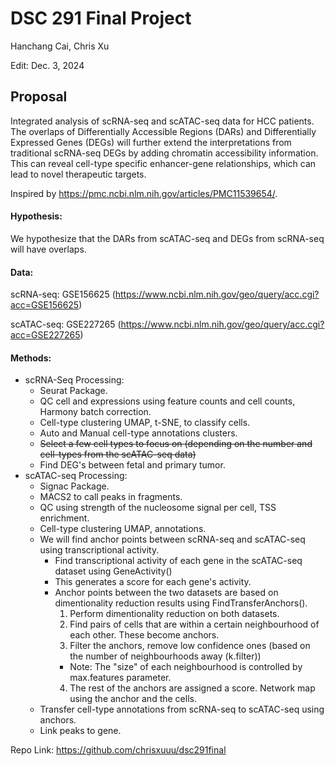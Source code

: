 # DSC 291 Final Project
Hanchang Cai, Chris Xu

Edit: Dec. 3, 2024

## Proposal
Integrated analysis of scRNA-seq and scATAC-seq data for HCC patients. The overlaps of Differentially Accessible Regions (DARs) and Differentially Expressed Genes (DEGs) will further extend the interpretations from traditional scRNA-seq DEGs by adding 
chromatin accessibility information. This can reveal cell-type specific enhancer-gene relationships, which can lead to novel therapeutic targets. 

Inspired by https://pmc.ncbi.nlm.nih.gov/articles/PMC11539654/.

#### Hypothesis: 
We hypothesize that the DARs from scATAC-seq and DEGs from scRNA-seq will have overlaps.

#### Data:
scRNA-seq: GSE156625 (https://www.ncbi.nlm.nih.gov/geo/query/acc.cgi?acc=GSE156625)

scATAC-seq: GSE227265 (https://www.ncbi.nlm.nih.gov/geo/query/acc.cgi?acc=GSE227265)

#### Methods:
* scRNA-Seq Processing:
  * Seurat Package.
  * QC cell and expressions using feature counts and cell counts, Harmony batch correction.
  * Cell-type clustering UMAP, t-SNE, to classify cells.
  * Auto and Manual cell-type annotations clusters.
  * ~~Select a few cell types to focus on (depending on the number and cell-types from the scATAC-seq data)~~
  * Find DEG's between fetal and primary tumor.
* scATAC-seq Processing:
  * Signac Package.
  * MACS2 to call peaks in fragments.
  * QC using strength of the nucleosome signal per cell, TSS enrichment.
  * Cell-type clustering UMAP, annotations.
  * We will find anchor points between scRNA-seq and scATAC-seq using transcriptional activity.
    * Find transcriptional activity of each gene in the scATAC-seq dataset using GeneActivity()
    * This generates a score for each gene's activity.
    * Anchor points between the two datasets are based on dimentionality reduction results using FindTransferAnchors().
      1. Perform dimentionality reduction on both datasets.
      2. Find pairs of cells that are within a certain neighbourhood of each other. These become anchors.
      3. Filter the anchors, remove low confidence ones (based on the number of neighbourhoods away (k.filter))
        * Note: The "size" of each neighbourhood is controlled by max.features parameter.
      4. The rest of the anchors are assigned a score. Network map using the anchor and the cells.
  * Transfer cell-type annotations from scRNA-seq to scATAC-seq using anchors.
  * Link peaks to gene.

Repo Link: https://github.com/chrisxuuu/dsc291final
